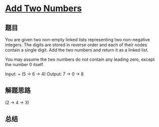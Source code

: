 # [Add Two Numbers](https://leetcode.com/problems/add-two-numbers/)

## 题目
You are given two non-empty linked lists representing two non-negative integers. The digits are stored in reverse order and each of their nodes contain a single digit. Add the two numbers and return it as a linked list.

You may assume the two numbers do not contain any leading zero, except the number 0 itself.

Input: + (5 -> 6 -> 4)
Output: 7 -> 0 -> 8

## 解题思路
(2 -> 4 -> 3)  

## 总结


